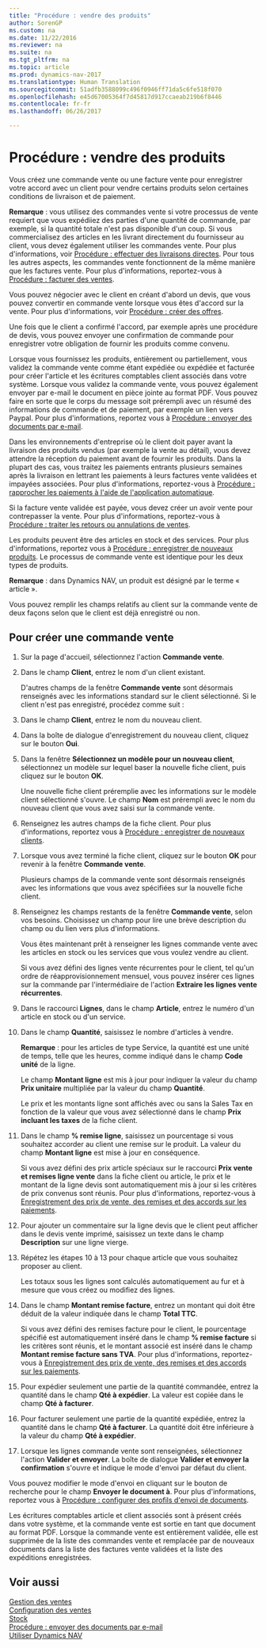 ```yaml
---
title: "Procédure : vendre des produits"
author: SorenGP
ms.custom: na
ms.date: 11/22/2016
ms.reviewer: na
ms.suite: na
ms.tgt_pltfrm: na
ms.topic: article
ms.prod: dynamics-nav-2017
ms.translationtype: Human Translation
ms.sourcegitcommit: 51adfb3588099c496f0946ff71da5c6fe518f070
ms.openlocfilehash: e45d67005364f7d45817d917ccaeab219b6f8446
ms.contentlocale: fr-fr
ms.lasthandoff: 06/26/2017

---
```


# <a name="how-to-sell-products"></a>Procédure : vendre des produits
Vous créez une commande vente ou une facture vente pour enregistrer votre accord avec un client pour vendre certains produits selon certaines conditions de livraison et de paiement.

**Remarque** : vous utilisez des commandes vente si votre processus de vente requiert que vous expédiiez des parties d'une quantité de commande, par exemple, si la quantité totale n'est pas disponible d'un coup. Si vous commercialisez des articles en les livrant directement du fournisseur au client, vous devez également utiliser les commandes vente. Pour plus d'informations, voir [Procédure : effectuer des livraisons directes](sales-how-drop-shipment.md). Pour tous les autres aspects, les commandes vente fonctionnent de la même manière que les factures vente. Pour plus d'informations, reportez-vous à [Procédure : facturer des ventes](sales-how-invoice-sales.md).

Vous pouvez négocier avec le client en créant d'abord un devis, que vous pouvez convertir en commande vente lorsque vous êtes d'accord sur la vente. Pour plus d'informations, voir [Procédure : créer des offres](sales-how-make-offers.md).

Une fois que le client a confirmé l'accord, par exemple après une procédure de devis, vous pouvez envoyer une confirmation de commande pour enregistrer votre obligation de fournir les produits comme convenu.

Lorsque vous fournissez les produits, entièrement ou partiellement, vous validez la commande vente comme étant expédiée ou expédiée et facturée pour créer l'article et les écritures comptables client associés dans votre système. Lorsque vous validez la commande vente, vous pouvez également envoyer par e-mail le document en pièce jointe au format PDF. Vous pouvez faire en sorte que le corps du message soit prérempli avec un résumé des informations de commande et de paiement, par exemple un lien vers Paypal. Pour plus d'informations, reportez vous à [Procédure : envoyer des documents par e-mail](ui-how-send-documents-email.md).

Dans les environnements d'entreprise où le client doit payer avant la livraison des produits vendus (par exemple la vente au détail), vous devez attendre la réception du paiement avant de fournir les produits. Dans la plupart des cas, vous traitez les paiements entrants plusieurs semaines après la livraison en lettrant les paiements à leurs factures vente validées et impayées associées. Pour plus d'informations, reportez-vous à [Procédure : rapprocher les paiements à l'aide de l'application automatique](receivables-how-reconcile-payments-auto-application.md).

Si la facture vente validée est payée, vous devez créer un avoir vente pour contrepasser la vente. Pour plus d'informations, reportez-vous à [Procédure : traiter les retours ou annulations de ventes](sales-how-process-sales-returns-cancellations.md).

Les produits peuvent être des articles en stock et des services. Pour plus d'informations, reportez vous à [Procédure : enregistrer de nouveaux produits](inventory-how-register-new-products.md). Le processus de commande vente est identique pour les deux types de produits.

**Remarque** : dans Dynamics NAV, un produit est désigné par le terme « article ».

Vous pouvez remplir les champs relatifs au client sur la commande vente de deux façons selon que le client est déjà enregistré ou non.

## <a name="to-create-a-sales-order"></a>Pour créer une commande vente
1. Sur la page d'accueil, sélectionnez l'action **Commande vente**.  
2. Dans le champ **Client**, entrez le nom d'un client existant.

    D'autres champs de la fenêtre **Commande vente** sont désormais renseignés avec les informations standard sur le client sélectionné. Si le client n'est pas enregistré, procédez comme suit :

3. Dans le champ **Client**, entrez le nom du nouveau client.
4. Dans la boîte de dialogue d'enregistrement du nouveau client, cliquez sur le bouton **Oui**.  
5. Dans la fenêtre **Sélectionnez un modèle pour un nouveau client**, sélectionnez un modèle sur lequel baser la nouvelle fiche client, puis cliquez sur le bouton **OK**.

    Une nouvelle fiche client préremplie avec les informations sur le modèle client sélectionné s'ouvre. Le champ **Nom** est prérempli avec le nom du nouveau client que vous avez saisi sur la commande vente.
6. Renseignez les autres champs de la fiche client. Pour plus d'informations, reportez vous à [Procédure : enregistrer de nouveaux clients](sales-how-register-new-customers.md).  
7. Lorsque vous avez terminé la fiche client, cliquez sur le bouton **OK** pour revenir à la fenêtre **Commande vente**.

    Plusieurs champs de la commande vente sont désormais renseignés avec les informations que vous avez spécifiées sur la nouvelle fiche client.
8. Renseignez les champs restants de la fenêtre **Commande vente**, selon vos besoins. Choisissez un champ pour lire une brève description du champ ou du lien vers plus d'informations.

    Vous êtes maintenant prêt à renseigner les lignes commande vente avec les articles en stock ou les services que vous voulez vendre au client.

    Si vous avez défini des lignes vente récurrentes pour le client, tel qu'un ordre de réapprovisionnement mensuel, vous pouvez insérer ces lignes sur la commande par l'intermédiaire de l'action **Extraire les lignes vente récurrentes**.
9. Dans le raccourci **Lignes**, dans le champ **Article**, entrez le numéro d'un article en stock ou d'un service.  
10. Dans le champ **Quantité**, saisissez le nombre d'articles à vendre.

    **Remarque** : pour les articles de type Service, la quantité est une unité de temps, telle que les heures, comme indiqué dans le champ **Code unité** de la ligne.

    Le champ **Montant ligne** est mis à jour pour indiquer la valeur du champ **Prix unitaire** multipliée par la valeur du champ **Quantité**.

    Le prix et les montants ligne sont affichés avec ou sans la Sales Tax en fonction de la valeur que vous avez sélectionné dans le champ **Prix incluant les taxes** de la fiche client.
11. Dans le champ **% remise ligne**, saisissez un pourcentage si vous souhaitez accorder au client une remise sur le produit. La valeur du champ **Montant ligne** est mise à jour en conséquence.

    Si vous avez défini des prix article spéciaux sur le raccourci **Prix vente et remises ligne vente** dans la fiche client ou article, le prix et le montant de la ligne devis sont automatiquement mis à jour si les critères de prix convenus sont réunis. Pour plus d'informations, reportez-vous à [Enregistrement des prix de vente, des remises et des accords sur les paiements](sales-how-record-sales-price-discount-payment-agreements.md).
12. Pour ajouter un commentaire sur la ligne devis que le client peut afficher dans le devis vente imprimé, saisissez un texte dans le champ **Description** sur une ligne vierge.  
13. Répétez les étapes 10 à 13 pour chaque article que vous souhaitez proposer au client.

    Les totaux sous les lignes sont calculés automatiquement au fur et à mesure que vous créez ou modifiez des lignes.
14. Dans le champ **Montant remise facture**, entrez un montant qui doit être déduit de la valeur indiquée dans le champ **Total TTC**.

    Si vous avez défini des remises facture pour le client, le pourcentage spécifié est automatiquement inséré dans le champ **% remise facture** si les critères sont réunis, et le montant associé est inséré dans le champ **Montant remise facture sans TVA**. Pour plus d'informations, reportez-vous à [Enregistrement des prix de vente, des remises et des accords sur les paiements](sales-how-record-sales-price-discount-payment-agreements.md).
15. Pour expédier seulement une partie de la quantité commandée, entrez la quantité dans le champ **Qté à expédier**. La valeur est copiée dans le champ **Qté à facturer**.
16. Pour facturer seulement une partie de la quantité expédiée, entrez la quantité dans le champ **Qté à facturer**. La quantité doit être inférieure à la valeur du champ **Qté à expédier**.   
17. Lorsque les lignes commande vente sont renseignées, sélectionnez l'action **Valider et envoyer**.
La boîte de dialogue **Valider et envoyer la confirmation** s'ouvre et indique le mode d'envoi par défaut du client.

Vous pouvez modifier le mode d'envoi en cliquant sur le bouton de recherche pour le champ **Envoyer le document à**. Pour plus d'informations, reportez vous à [Procédure : configurer des profils d'envoi de documents](sales-how-setup-document-send-profiles.md).

Les écritures comptables article et client associés sont à présent créés dans votre système, et la commande vente est sortie en tant que document au format PDF. Lorsque la commande vente est entièrement validée, elle est supprimée de la liste des commandes vente et remplacée par de nouveaux documents dans la liste des factures vente validées et la liste des expéditions enregistrées.

## <a name="see-also"></a>Voir aussi  
[Gestion des ventes](sales-manage-sales.md)  
[Configuration des ventes](sales-setup-sales.md)  
[Stock](inventory-manage-inventory.md)  
[Procédure : envoyer des documents par e-mail](ui-how-send-documents-email.md)  
[Utiliser Dynamics NAV](ui-work-product.md)

